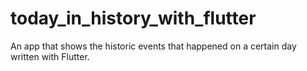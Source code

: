 # today_in_history_with_flutter

An app that shows the historic events that happened on a certain day written with Flutter.
